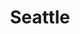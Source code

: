 ---
title: Seattle
crosslinks:
- SeattleTransparency
- SeaList
- autotldr
- u_imguralbumbot
- john_yukis_bots
- IAmA
- youtubefactsbot
- tmsbmeta
- youtubot
- The_Donald
- SeattleWA
- NeutralPolitics
- pics
- livven
- Tacoma
- news
- crochet
- Austin
- Political_Revolution
- politics
---